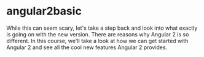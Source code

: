 # angular2basic
While this can seem scary, let's take a step back and look into what exactly is going on with the new version. There are reasons why Angular 2 is so different. In this course, we'll take a look at how we can get started with Angular 2 and see all the cool new features Angular 2 provides.
